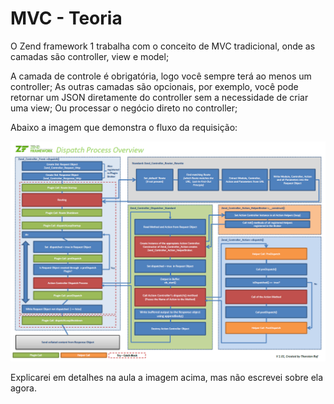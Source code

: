 # MVC - Teoria

O Zend framework 1 trabalha com o conceito de MVC tradicional, onde as camadas são controller, view e model;

A camada de controle é obrigatória, logo você sempre terá ao menos um controller;
As outras camadas são opcionais, por exemplo, você pode retornar um JSON diretamente do controller sem a necessidade de criar uma view; Ou processar o negócio direto no controller;

Abaixo a imagem que demonstra o fluxo da requisição:

![Zend Framework Dispatch Process](https://github.com/paulovitorbal/curso-zf1-php/blob/master/zend%20dispatch%20process.png?raw=true)

Explicarei em detalhes na aula a imagem acima, mas não escrevei sobre ela agora.
